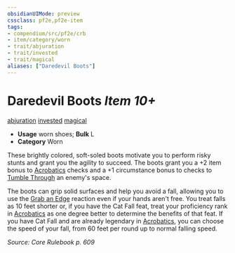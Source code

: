 ```yaml
---
obsidianUIMode: preview
cssclass: pf2e,pf2e-item
tags:
- compendium/src/pf2e/crb
- item/category/worn
- trait/abjuration
- trait/invested
- trait/magical
aliases: ["Daredevil Boots"]
---
```

# Daredevil Boots *Item 10+*  
[abjuration](../../../Rules/traits/abjuration.md)  [invested](../../../Rules/traits/invested.md)  [magical](../../../Rules/traits/magical.md)  

- **Usage** worn shoes; **Bulk** L
- **Category** Worn

These brightly colored, soft-soled boots motivate you to perform risky stunts and grant you the agility to succeed. The boots grant you a +2 item bonus to [Acrobatics](../../skills.md#Acrobatics) checks and a +1 circumstance bonus to checks to [Tumble Through](../../../Rules/actions/tumble-through.md) an enemy's space.

The boots can grip solid surfaces and help you avoid a fall, allowing you to use the [Grab an Edge](../../../Rules/actions/grab-an-edge.md) reaction even if your hands aren't free. You treat falls as 10 feet shorter or, if you have the Cat Fall feat, treat your proficiency rank in [Acrobatics](../../skills.md#Acrobatics) as one degree better to determine the benefits of that feat. If you have Cat Fall and are already legendary in [Acrobatics](../../skills.md#Acrobatics), you can choose the speed of your fall, from 60 feet per round up to normal falling speed.

*Source: Core Rulebook p. 609*
